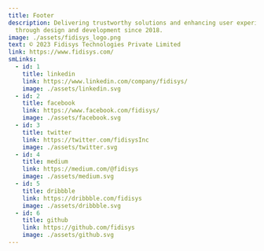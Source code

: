 ```yaml
---
title: Footer
description: Delivering trustworthy solutions and enhancing user experience
  through design and development since 2018.
image: ./assets/fidisys_logo.png
text: © 2023 Fidisys Technologies Private Limited
link: https://www.fidisys.com/
smLinks:
  - id: 1
    title: linkedin
    link: https://www.linkedin.com/company/fidisys/
    image: ./assets/linkedin.svg
  - id: 2
    title: facebook
    link: https://www.facebook.com/fidisys/
    image: ./assets/facebook.svg
  - id: 3
    title: twitter
    link: https://twitter.com/fidisysInc
    image: ./assets/twitter.svg
  - id: 4
    title: medium
    link: https://medium.com/@fidisys
    image: ./assets/medium.svg
  - id: 5
    title: dribbble
    link: https://dribbble.com/fidisys
    image: ./assets/dribbble.svg
  - id: 6
    title: github
    link: https://github.com/fidisys
    image: ./assets/github.svg
---
```

